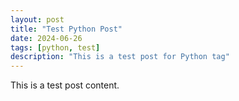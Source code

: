 ```yaml
---
layout: post
title: "Test Python Post"
date: 2024-06-26
tags: [python, test]
description: "This is a test post for Python tag"
---
```


This is a test post content.